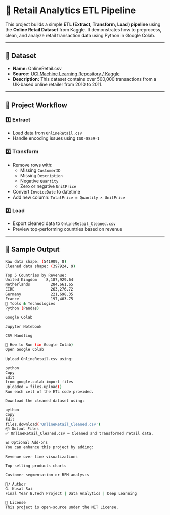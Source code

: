 # 🛒 Retail Analytics ETL Pipeline

This project builds a simple **ETL (Extract, Transform, Load) pipeline** using the **Online Retail Dataset** from Kaggle. It demonstrates how to preprocess, clean, and analyze retail transaction data using Python in Google Colab.

---

## 📁 Dataset

- **Name:** OnlineRetail.csv  
- **Source:** [UCI Machine Learning Repository / Kaggle](https://archive.ics.uci.edu/ml/datasets/Online+Retail)
- **Description:** This dataset contains over 500,000 transactions from a UK-based online retailer from 2010 to 2011.

---

## 🔄 Project Workflow

### 1️⃣ Extract
- Load data from `OnlineRetail.csv`
- Handle encoding issues using `ISO-8859-1`

### 2️⃣ Transform
- Remove rows with:
  - Missing `CustomerID`
  - Missing `Description`
  - Negative `Quantity`
  - Zero or negative `UnitPrice`
- Convert `InvoiceDate` to datetime
- Add new column: `TotalPrice = Quantity × UnitPrice`

### 3️⃣ Load
- Export cleaned data to `OnlineRetail_Cleaned.csv`
- Preview top-performing countries based on revenue

---

## 🧪 Sample Output

```bash
Raw data shape: (541909, 8)
Cleaned data shape: (397924, 9)

Top 5 Countries by Revenue:
United Kingdom    8,187,929.64
Netherlands         284,661.65
EIRE                263,276.72
Germany             221,698.35
France              197,403.75
🧰 Tools & Technologies
Python (Pandas)

Google Colab

Jupyter Notebook

CSV Handling

🚀 How to Run (in Google Colab)
Open Google Colab

Upload OnlineRetail.csv using:

python
Copy
Edit
from google.colab import files
uploaded = files.upload()
Run each cell of the ETL code provided.

Download the cleaned dataset using:

python
Copy
Edit
files.download('OnlineRetail_Cleaned.csv')
📦 Output Files
✅ OnlineRetail_Cleaned.csv — Cleaned and transformed retail data.

📊 Optional Add-ons
You can enhance this project by adding:

Revenue over time visualizations

Top-selling products charts

Customer segmentation or RFM analysis

🙋‍♂️ Author
G. Kusal Sai
Final Year B.Tech Project | Data Analytics | Deep Learning

📄 License
This project is open-source under the MIT License.
